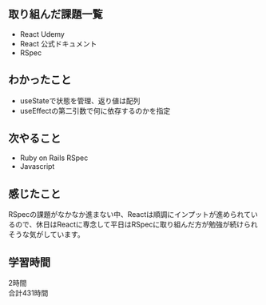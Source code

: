 ## 取り組んだ課題一覧
- React Udemy
- React 公式ドキュメント
- RSpec

## わかったこと
- useStateで状態を管理、返り値は配列
- useEffectの第二引数で何に依存するのかを指定


## 次やること
- Ruby on Rails RSpec
- Javascript

## 感じたこと
 RSpecの課題がなかなか進まない中、Reactは順調にインプットが進められているので、休日はReactに専念して平日はRSpecに取り組んだ方が勉強が続けられそうな気がしています。


## 学習時間
2時間<br />
合計431時間